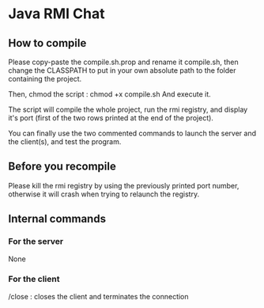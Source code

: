 # Java RMI Chat

## How to compile

Please copy-paste the compile.sh.prop and rename it compile.sh, then change the CLASSPATH to put in your own absolute path to the folder containing the project.

Then, chmod the script : chmod +x compile.sh
And execute it.

The script will compile the whole project, run the rmi registry, and display it's port (first of the two rows printed at the end of the project).

You can finally use the two commented commands to launch the server and the client(s), and test the program.

## Before you recompile

Please kill the rmi registry by using the previously printed port number, otherwise it will crash when trying to relaunch the registry.

## Internal commands

### For the server

None

### For the client

/close : closes the client and terminates the connection